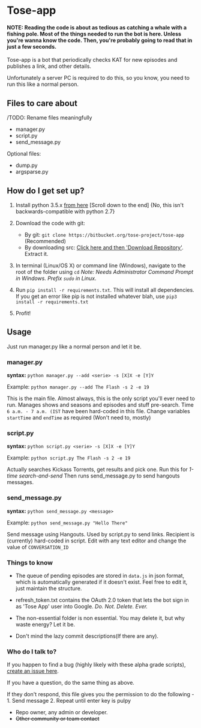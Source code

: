 # Tose-app

#### NOTE: Reading the code is about as tedious as catching a whale with a fishing pole. Most of the things needed to run the bot is here. Unless you're wanna know the code. Then, you're probably going to read that in just a few seconds.

Tose-app is a bot that periodically checks KAT for new episodes and publishes a link, and other details.

Unfortunately a server PC is required to do this, so you know, you need to run this like a normal person.


## Files to care about

/TODO: Rename files meaningfully

* manager.py
* script.py
* send_message.py

Optional files:

* dump.py
* argsparse.py


## How do I get set up?

1. Install python 3.5.x [from here](https://www.python.org/downloads/release/python-351/) [Scroll down to the end] {No, this isn't backwards-compatible with python 2.7}

2. Download the code with git:
    * By git:
`git clone https://bitbucket.org/tose-project/tose-app` (Recommended)
    * By downloading src: [Click here and then 'Download Repository'](https://bitbucket.org/tose-project/tose-app/downloads). Extract it.

3. In terminal (Linux/OS X) or command line (Windows), navigate to the root of the folder using `cd` _Note: Needs Administrator Command Prompt in Windows. Prefix `sudo` in Linux._

4. Run `pip install -r requirements.txt`. This will install all dependencies. If you get an error like pip is not installed whatever blah, use `pip3 install -r requirements.txt`

5. Profit!


## Usage

Just run manager.py like a normal person and let it be.

### manager.py
**syntax:** `python manager.py --add <serie> -s [X]X -e [Y]Y`

Example: `python manager.py --add The Flash -s 2 -e 19`

This is the main file. Almost always, this is the only script you'll ever need to run. Manages shows and seasons and episodes and stuff pre-search. Time `6 a.m. - 7 a.m. (IST` have been hard-coded in this file. Change variables `startTime` and `endTime` as required (Won't need to, mostly)


### script.py
**syntax:** `python script.py <serie> -s [X]X -e [Y]Y`

Example: `python script.py The Flash -s 2 -e 19`

Actually searches Kickass Torrents, get results and pick one. Run this for _1-time search-and-send_ Then runs send_message.py to send hangouts messages.

### send_message.py
**syntax:** `python send_message.py <message>`

Example: `python send_message.py "Hello There"`

Send message using Hangouts. Used by script.py to send links. Recipient is (currently) hard-coded in script. Edit with any text editor and change the value of `CONVERSATION_ID`


### Things to know

* The queue of pending episodes are stored in `data.js` in json format, which is automatically generated if it doesn't exist. Feel free to edit it, just maintain the structure.

* refresh_token.txt contains the OAuth 2.0 token that lets the bot sign in as 'Tose App' user into Google. _Do. Not. Delete. Ever._

* The non-essential folder is non essential. You may delete it, but why waste energy? Let it be.

* Don't mind the lazy commit descriptions(If there are any).


### Who do I talk to? ###

If you happen to find a bug (highly likely with these alpha grade scripts), [create an issue here](https://bitbucket.org/tose-project/tose-app/issues).

If you have a question, do the same thing as above.

If they don't respond, this file gives you the permission to do the following - 
    1. Send message
    2. Repeat until enter key is pulpy

* Repo owner, any admin or developer.
* ~~Other community or team contact~~